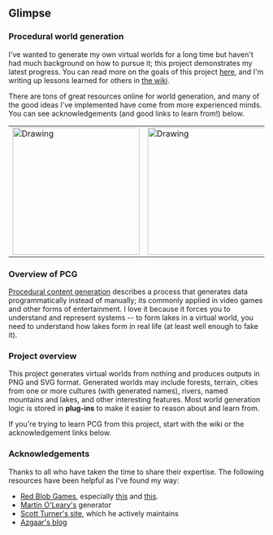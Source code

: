 ## Glimpse
### Procedural world generation

I've wanted to generate my own virtual worlds for a long time but haven't had much background on how to pursue it; this project demonstrates my latest progress. You can read more on the goals of this project [here](https://lukesegars.com/posts/foundations-of-world-generation), and I'm writing up lessons learned for others in [the wiki](https://github.com/anyweez/glimpse/wiki).

There are tons of great resources online for world generation, and many of the good ideas I've implemented have come from more experienced minds. You can see acknowledgements (and good links to learn from!) below.

<table>
  <tr>
    <td> <img src="https://anyweez.github.io/glimpse/img/terrain-1.png" alt="Drawing" style="width: 250px;"/> </td>
    <td> <img src="https://anyweez.github.io/glimpse/img/terrain-2.png" alt="Drawing" style="width: 250px;"/> </td>
  </tr>
</table>

### Overview of PCG

[Procedural content generation](https://en.wikipedia.org/wiki/Procedural_generation) describes a process that generates data programmatically instead of manually; its commonly applied in video games and other forms of entertainment. I love it because it forces you to understand and represent systems -- to form lakes in a virtual world, you need to understand how lakes form in real life (at least well enough to fake it).

### Project overview

This project generates virtual worlds from nothing and produces outputs in PNG and SVG format. Generated worlds may include forests, terrain, cities from one or more cultures (with generated names), rivers, named mountains and lakes, and other interesting features. Most world generation logic is
stored in **plug-ins** to make it easier to reason about and learn from.

If you're trying to learn PCG from this project, start with the wiki or the acknowledgement links below.

### Acknowledgements

Thanks to all who have taken the time to share their expertise. The following resources have been helpful as I've found my way:

* [Red Blob Games](https://www.redblobgames.com/), especially [this](http://www-cs-students.stanford.edu/~amitp/game-programming/polygon-map-generation/) and [this](https://www.redblobgames.com/maps/terrain-from-noise/).
* [Martin O'Leary's](http://mewo2.com/notes/terrain/) generator
* [Scott Turner's site](https://heredragonsabound.blogspot.com/), which he actively maintains
* [Azgaar's blog](https://azgaar.wordpress.com/)